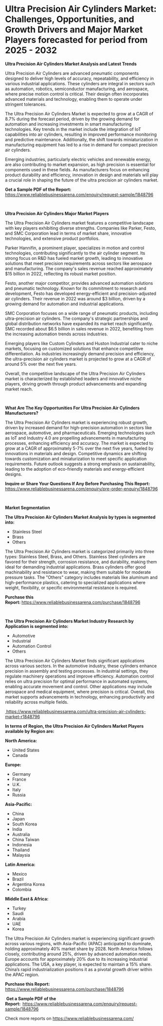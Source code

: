 <p><h1>Ultra Precision Air Cylinders Market: Challenges, Opportunities, and Growth Drivers and Major Market Players forecasted for period from 2025 - 2032</h1></p><p><strong>Ultra Precision Air Cylinders Market Analysis and Latest Trends</strong></p>
<p><p>Ultra Precision Air Cylinders are advanced pneumatic components designed to deliver high levels of accuracy, repeatability, and efficiency in various industrial applications. These cylinders are integral in sectors such as automation, robotics, semiconductor manufacturing, and aerospace, where precise motion control is critical. Their design often incorporates advanced materials and technology, enabling them to operate under stringent tolerances.</p><p>The Ultra Precision Air Cylinders Market is expected to grow at a CAGR of 8.7% during the forecast period, driven by the growing demand for automation and increasing investments in smart manufacturing technologies. Key trends in the market include the integration of IoT capabilities into air cylinders, resulting in improved performance monitoring and predictive maintenance. Additionally, the shift towards miniaturization in manufacturing equipment has led to a rise in demand for compact precision air cylinders.</p><p>Emerging industries, particularly electric vehicles and renewable energy, are also contributing to market expansion, as high precision is essential for components used in these fields. As manufacturers focus on enhancing product durability and efficiency, innovation in design and materials will play a crucial role in shaping the future of the ultra precision air cylinders market.</p></p>
<p><strong>Get a Sample PDF of the Report:&nbsp;</strong> <a href="https://www.reliablebusinessarena.com/enquiry/request-sample/1848796?utm_campaign=2534&utm_medium=2&utm_source=Github&utm_content=ia&utm_term=22022025&utm_id=ultra-precision-air-cylinders">https://www.reliablebusinessarena.com/enquiry/request-sample/1848796</a></p>
<p>&nbsp;</p>
<p><strong>Ultra Precision Air Cylinders Major Market Players</strong></p>
<p><p>The Ultra Precision Air Cylinders market features a competitive landscape with key players exhibiting diverse strengths. Companies like Parker, Festo, and SMC Corporation lead in terms of market share, innovative technologies, and extensive product portfolios.</p><p>Parker Hannifin, a prominent player, specializes in motion and control technologies, contributing significantly to the air cylinder segment. Its strong focus on R&D has fueled market growth, leading to innovative solutions that meet precision requirements across sectors like aerospace and manufacturing. The company's sales revenue reached approximately $15 billion in 2022, reflecting its robust market position.</p><p>Festo, another major competitor, provides advanced automation solutions and pneumatic technology. Known for its commitment to research and development, Festo has developed energy-efficient and precision-adjusted air cylinders. Their revenue in 2022 was around $3 billion, driven by a growing demand for automation and industrial applications.</p><p>SMC Corporation focuses on a wide range of pneumatic products, including ultra-precision air cylinders. The company's strategic partnerships and global distribution networks have expanded its market reach significantly. SMC recorded about $6.5 billion in sales revenue in 2022, benefiting from the increasing automation trends across industries.</p><p>Emerging players like Custom Cylinders and Huston Industrial cater to niche markets, focusing on customized solutions that enhance competitive differentiation. As industries increasingly demand precision and efficiency, the ultra-precision air cylinders market is projected to grow at a CAGR of around 5% over the next five years.</p><p>Overall, the competitive landscape of the Ultra Precision Air Cylinders market is characterized by established leaders and innovative niche players, driving growth through product advancements and expanding market reach.</p></p>
<p>&nbsp;</p>
<p><strong>What Are The Key Opportunities For Ultra Precision Air Cylinders Manufacturers?</strong></p>
<p><p>The Ultra Precision Air Cylinders market is experiencing robust growth, driven by increased demand for high-precision automation in sectors like aerospace, automotive, and pharmaceuticals. Emerging technologies such as IoT and Industry 4.0 are propelling advancements in manufacturing processes, enhancing efficiency and accuracy. The market is expected to grow at a CAGR of approximately 5-7% over the next five years, fueled by innovations in materials and design. Competitive dynamics are shifting towards customization and miniaturization to meet specific application requirements. Future outlook suggests a strong emphasis on sustainability, leading to the adoption of eco-friendly materials and energy-efficient designs.</p></p>
<p><strong>Inquire or Share Your Questions If Any Before Purchasing This Report:</strong> <a href="https://www.reliablebusinessarena.com/enquiry/pre-order-enquiry/1848796?utm_campaign=2534&utm_medium=2&utm_source=Github&utm_content=ia&utm_term=22022025&utm_id=ultra-precision-air-cylinders">https://www.reliablebusinessarena.com/enquiry/pre-order-enquiry/1848796</a></p>
<p>&nbsp;</p>
<p><strong>Market Segmentation</strong></p>
<p><strong>The Ultra Precision Air Cylinders Market Analysis by types is segmented into:</strong></p>
<p><ul><li>Stainless Steel</li><li>Brass</li><li>Others</li></ul></p>
<p><p>The Ultra Precision Air Cylinders market is categorized primarily into three types: Stainless Steel, Brass, and Others. Stainless Steel cylinders are favored for their strength, corrosion resistance, and durability, making them ideal for demanding industrial applications. Brass cylinders offer good machinability and resistance to wear, making them suitable for moderate pressure tasks. The "Others" category includes materials like aluminum and high-performance plastics, catering to specialized applications where weight, flexibility, or specific environmental resistance is required.</p></p>
<p><strong>Purchase this Report:&nbsp;</strong><a href="https://www.reliablebusinessarena.com/purchase/1848796?utm_campaign=2534&utm_medium=2&utm_source=Github&utm_content=ia&utm_term=22022025&utm_id=ultra-precision-air-cylinders">https://www.reliablebusinessarena.com/purchase/1848796</a></p>
<p>&nbsp;</p>
<p><strong>The Ultra Precision Air Cylinders Market Industry Research by Application is segmented into:</strong></p>
<p><ul><li>Automotive</li><li>Industrial</li><li>Automation Control</li><li>Others</li></ul></p>
<p><p>The Ultra Precision Air Cylinders Market finds significant applications across various sectors. In the automotive industry, these cylinders enhance precision in assembly and testing processes. In industrial settings, they regulate machinery operations and improve efficiency. Automation control relies on ultra precision for optimal performance in automated systems, enabling accurate movement and control. Other applications may include aerospace and medical equipment, where precision is critical. Overall, this market supports advancements in technology, enhancing productivity and reliability across multiple fields.</p></p>
<p><a href="https://www.reliablebusinessarena.com/ultra-precision-air-cylinders-market-r1848796?utm_campaign=2534&utm_medium=2&utm_source=Github&utm_content=ia&utm_term=22022025&utm_id=ultra-precision-air-cylinders">&nbsp;https://www.reliablebusinessarena.com/ultra-precision-air-cylinders-market-r1848796</a></p>
<p><strong>In terms of Region, the Ultra Precision Air Cylinders Market Players available by Region are:</strong></p>
<p>
    <p> <strong> North America: </strong>
        <ul>
            <li>United States</li>
            <li>Canada</li>
        </ul>
        </p> 
    <p> <strong> Europe: </strong>
        <ul>
            <li>Germany</li>
            <li>France</li>
            <li>U.K.</li>
            <li>Italy</li>
            <li>Russia</li>
        </ul>
        </p> 
    <p> <strong> Asia-Pacific: </strong>
        <ul>
            <li>China</li>
            <li>Japan</li>
            <li>South Korea</li>
            <li>India</li>
            <li>Australia</li>
            <li>China Taiwan</li>
            <li>Indonesia</li>
            <li>Thailand</li>
            <li>Malaysia</li>
        </ul>
        </p> 
    <p> <strong> Latin America: </strong>
        <ul>
            <li>Mexico</li>
            <li>Brazil</li>
            <li>Argentina Korea</li>
            <li>Colombia</li>
        </ul>
        </p> 
    <p> <strong> Middle East & Africa: </strong>
        <ul>
            <li>Turkey</li>
            <li>Saudi</li>
            <li>Arabia</li>
            <li>UAE</li>
            <li>Korea</li>
        </ul>
    </p>
    </p>
<p><p>The Ultra Precision Air Cylinders market is experiencing significant growth across various regions, with Asia-Pacific (APAC) anticipated to dominate, holding approximately 40% market share by 2028. North America follows closely, contributing around 25%, driven by advanced automation needs. Europe accounts for approximately 20% due to its increasing industrial applications. The USA, a key player, is expected to maintain a 15% share. China’s rapid industrialization positions it as a pivotal growth driver within the APAC region.</p></p>
<p><strong>Purchase this Report: </strong><a href="https://www.reliablebusinessarena.com/purchase/1848796?utm_campaign=2534&utm_medium=2&utm_source=Github&utm_content=ia&utm_term=22022025&utm_id=ultra-precision-air-cylinders">https://www.reliablebusinessarena.com/purchase/1848796</a></p>
<p>&nbsp;<strong>Get a Sample PDF of the Report:&nbsp;&nbsp;</strong><a href="https://www.reliablebusinessarena.com/enquiry/request-sample/1848796?utm_campaign=2534&utm_medium=2&utm_source=Github&utm_content=ia&utm_term=22022025&utm_id=ultra-precision-air-cylinders">https://www.reliablebusinessarena.com/enquiry/request-sample/1848796</a></p>
<p><strong></strong></p>
<p>Check more reports on <a href="https://www.reliablebusinessarena.com/?utm_campaign=2534&utm_medium=2&utm_source=Github&utm_content=ia&utm_term=22022025&utm_id=ultra-precision-air-cylinders">https://www.reliablebusinessarena.com/</a></p>